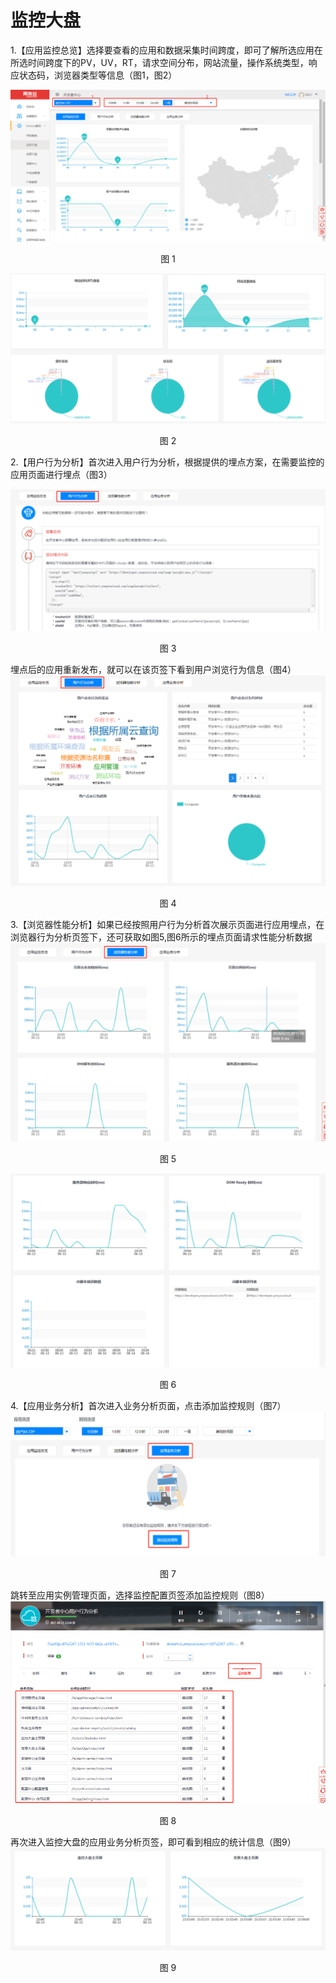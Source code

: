 # 监控大盘

1.【应用监控总览】选择要查看的应用和数据采集时间跨度，即可了解所选应用在所选时间跨度下的PV，UV，RT，请求空间分布，网站流量，操作系统类型，响应状态码，浏览器类型等信息（图1，图2）

<div align=center>

<img src="/articles/developer/5-/images/monitor_1.png"/>

</div>

<p align="center">图 1</p>

<div align=center>

<img src="/articles/developer/5-/images/monitor_2.png"/>

</div>

<p align="center">图 2</p>

2.【用户行为分析】首次进入用户行为分析，根据提供的埋点方案，在需要监控的应用页面进行埋点（图3）

<div align=center>

<img src="/articles/developer/5-/images/monitor_3.png"/>

</div>

<p align="center">图 3</p>
埋点后的应用重新发布，就可以在该页签下看到用户浏览行为信息（图4）
<div align=center>

<img src="/articles/developer/5-/images/monitor_4.png"/>

</div>

<p align="center">图 4</p>
3.【浏览器性能分析】如果已经按照用户行为分析首次展示页面进行应用埋点，在浏览器行为分析页签下，还可获取如图5,图6所示的埋点页面请求性能分析数据

<div align=center>

<img src="/articles/developer/5-/images/monitor_5.png"/>

</div>

<p align="center">图 5</p>
<div align=center>

<img src="/articles/developer/5-/images/monitor_6.png"/>

</div>

<p align="center">图 6</p>
4.【应用业务分析】首次进入业务分析页面，点击添加监控规则（图7）

<div align=center>

<img src="/articles/developer/5-/images/monitor_7.png"/>

</div>

<p align="center">图 7</p>
跳转至应用实例管理页面，选择监控配置页签添加监控规则（图8）

<div align=center>

<img src="/articles/developer/5-/images/monitor_8.png"/>

</div>

<p align="center">图 8</p>
再次进入监控大盘的应用业务分析页签，即可看到相应的统计信息（图9）

<div align=center>

<img src="/articles/developer/5-/images/monitor_9.png"/>

</div>

<p align="center">图 9</p>
